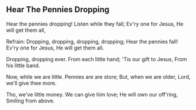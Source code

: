 ## Hear The Pennies Dropping

Hear the pennies dropping!
Listen while they fall;
Ev'ry one for Jesus,
He will get them all,

Refrain:
Dropping, dropping, dropping, dropping;
Hear the pennies fall!
Ev'ry one for Jesus,
He will get them all.

Dropping, dropping ever.
From each little hand;
'Tis our gift to Jesus,
From his little band.

Now, while we are little.
Pennies are are store;
But, when we are older,
Lord, we'll give thee more.

Tho, we've little money.
We can give him love;
He will own our off'ring,
Smiling from above.